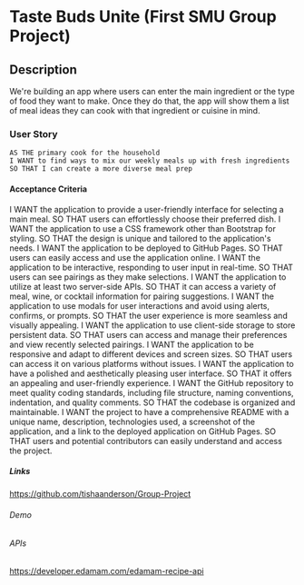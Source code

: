 # Taste Buds Unite (First SMU Group Project)

## Description

We're building an app where users can enter the main ingredient or the type of food they want to make. Once they do that, the app will show them a list of meal ideas they can cook with that ingredient or cuisine in mind.

### User Story

```
AS THE primary cook for the household
I WANT to find ways to mix our weekly meals up with fresh ingredients
SO THAT I can create a more diverse meal prep
```

#### Acceptance Criteria

I WANT the application to provide a user-friendly interface for selecting a main meal.
SO THAT users can effortlessly choose their preferred dish.
I WANT the application to use a CSS framework other than Bootstrap for styling.
SO THAT the design is unique and tailored to the application's needs.
I WANT the application to be deployed to GitHub Pages.
SO THAT users can easily access and use the application online.
I WANT the application to be interactive, responding to user input in real-time.
SO THAT users can see pairings as they make selections.
I WANT the application to utilize at least two server-side APIs.
SO THAT it can access a variety of meal, wine, or cocktail information for pairing suggestions.
I WANT the application to use modals for user interactions and avoid using alerts, confirms, or prompts.
SO THAT the user experience is more seamless and visually appealing.
I WANT the application to use client-side storage to store persistent data.
SO THAT users can access and manage their preferences and view recently selected pairings.
I WANT the application to be responsive and adapt to different devices and screen sizes.
SO THAT users can access it on various platforms without issues.
I WANT the application to have a polished and aesthetically pleasing user interface.
SO THAT it offers an appealing and user-friendly experience.
I WANT the GitHub repository to meet quality coding standards, including file structure, naming conventions, indentation, and quality comments.
SO THAT the codebase is organized and maintainable.
I WANT the project to have a comprehensive README with a unique name, description, technologies used, a screenshot of the application, and a link to the deployed application on GitHub Pages.
SO THAT users and potential contributors can easily understand and access the project.

##### Links

https://github.com/tishaanderson/Group-Project



###### Demo


###### APIs

https://developer.edamam.com/edamam-recipe-api



